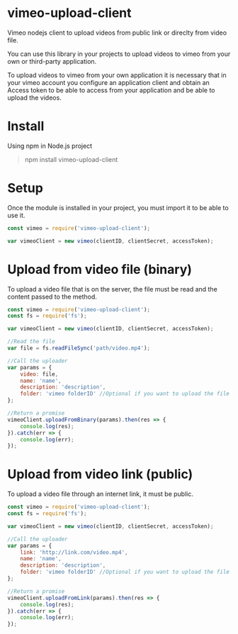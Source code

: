 # vimeo-upload-client
Vimeo nodejs client to upload videos from public link or direclty from video file.

You can use this library in your projects to upload videos to vimeo from your own or third-party application.

To upload videos to vimeo from your own application it is necessary that in your vimeo account you configure an application client and obtain an Access token to be able to access from your application and be able to upload the videos.

# Install

Using npm in Node.js project
> npm install vimeo-upload-client

# Setup

Once the module is installed in your project, you must import it to be able to use it.

```javascript
const vimeo = require('vimeo-upload-client');

var vimeoClient = new vimeo(clientID, clientSecret, accessToken);
```

# Upload from video file (binary)

To upload a video file that is on the server, the file must be read and the content passed to the method.

```javascript
const vimeo = require('vimeo-upload-client');
const fs = require('fs');

var vimeoClient = new vimeo(clientID, clientSecret, accessToken);

//Read the file
var file = fs.readFileSync('path/video.mp4');

//Call the uploader
var params = {
    video: file,
    name: 'name',
    description: 'description',
    folder: 'vimeo folderID' //Optional if you want to upload the file to a specific folder
};

//Return a promise
vimeoClient.uploadFromBinary(params).then(res => {
    console.log(res);
}).catch(err => {
    console.log(err);
});

```

# Upload from video link (public)

To upload a video file through an internet link, it must be public.

```javascript
const vimeo = require('vimeo-upload-client');
const fs = require('fs');

var vimeoClient = new vimeo(clientID, clientSecret, accessToken);

//Call the uploader
var params = {
    link: 'http://link.com/video.mp4',
    name: 'name',
    description: 'description',
    folder: 'vimeo folderID' //Optional if you want to upload the file to a specific folder
};

//Return a promise
vimeoClient.uploadFromLink(params).then(res => {
    console.log(res);
}).catch(err => {
    console.log(err);
});

```
